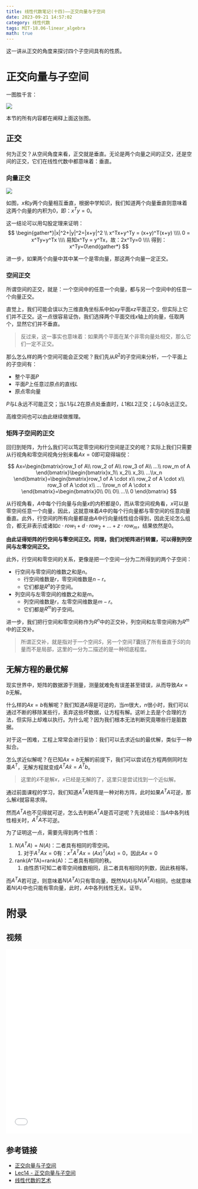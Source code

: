 ```yaml
---
title: 线性代数笔记(十四)——正交向量与子空间
date: 2023-09-21 14:57:02
category: 线性代数
tags: MIT-18.06-linear_algebra
math: true
---
```


这一讲从正交的角度来探讨四个子空间具有的性质。

# 正交向量与子空间
一图胜千言：

![](2023-09-21-14-59-27.png)

本节的所有内容都在阐释上面这张图。

## 正交
何为正交？从空间角度来看，正交就是垂直。无论是两个向量之间的正交，还是空间的正交，它们在线性代数中都意味着：垂直。

### 向量正交
![](2023-09-21-15-01-50.png)

如图，$x$和$y$两个向量相互垂直，根据中学知识，我们知道两个向量垂直则意味着这两个向量的内积为0，即：$x^Ty=0$。

这一结论可以用勾股定理来证明：
$$
\begin{gather*}|x|^2+|y|^2=|x+y|^2 \\ 
x^Tx+y^Ty = (x+y)^T(x+y) \\\\
0 = x^Ty+y^Tx \\\\
易知x^Ty = y^Tx，故：2x^Ty=0 \\\\
得到：x^Ty=0\end{gather*}
$$

进一步，如果两个向量中其中某一个是零向量，那这两个向量一定正交。

### 空间正交
所谓空间的正交，就是：一个空间中的任意一个向量，都与另一个空间中的任意一个向量正交。

直觉上，我们可能会误以为三维直角坐标系中如$xy$平面$xz$平面正交，但实际上它们并不正交。这一点很容易证伪，我们选择两个平面交线$x$轴上的向量，任取两个，显然它们并不垂直。

> 反过来，这一事实也意味着：如果两个平面在某个非零向量处相交，那么它们一定不正交。

那么怎么样的两个空间可能会正交呢？我们先从$R^2$的子空间来分析，一个平面上的子空间有：

- 整个平面$P$
- 平面$P$上任意过原点的直线$L$
- 原点零向量

$P$与$L$永远不可能正交；当$L1$与$L2$在原点处垂直时，$L1$和$L2$正交；$L$与$0$永远正交。

高维空间也可以由此继续做推理。

### 矩阵子空间的正交
回归到矩阵，为什么我们可以笃定零空间和行空间是正交的呢？实际上我们只需要从行视角和零空间视角分别来看$Ax=0$即可窥得端倪：

$$
Ax=\begin{bmatrix}row_1 of A\\ row_2 of A\\ row_3 of A\\ ...\\ row_m of A
\end{bmatrix}\begin{bmatrix}x_1\\ x_2\\ x_3\\ ...\\x_n
\end{bmatrix}=\begin{bmatrix}row_1 of A \cdot x\\ row_2 of A \cdot x\\ row_3 of A \cdot x\\ ... \\row_n of A \cdot x
\end{bmatrix}=\begin{bmatrix}0\\ 0\\ 0\\ ...\\ 0
\end{bmatrix}
$$

从行视角看，$A$中每个行向量与向量$x$的内积都是$0$，而从零空间视角看，$x$可以是零空间任意一个向量，因此，这就意味着$A$中的每个行向量都与零空间的任意向量垂直。此外，行空间的所有向量都是由$A$中行向量线性组合得到，因此无论怎么组合，都无非表示成诸如$c\cdot row_1 + d\cdot row_2 + ... + z\cdot row_m$，结果依然是$0$。

**由此证得矩阵的行空间与零空间正交。同理，我们对矩阵进行转置，可以得到列空间与左零空间正交。**

此外，行空间和零空间的关系，更像是把一个空间一分为二所得到的两个子空间：

- 行空间与零空间的维数之和是$n$。
  - 行空间维数是$r$，零空间维数是$n-r$。
  - 它们都是$R^n$的子空间。
- 列空间与左零空间的维数之和是$m$。
  - 列空间维数是$r$，左零空间维数是$m-r$。
  - 它们都是$R^m$的子空间。

进一步，我们把行空间和零空间称作为$R^n$中的正交补，列空间和左零空间称为$R^m$中的正交补。

> 所谓正交补，就是指对于一个空间$S$，另一个空间$T$囊括了所有垂直于$S$的向量而不是局部，这里的一分为二描述的是一种彻底程度。

## 无解方程的最优解
现实世界中，矩阵的数据源于测量，测量就难免有误差甚至错误，从而导致$Ax=b$无解。

什么样的$Ax=b$有解呢？我们知道$A$得是可逆的，当$m$很大，$n$很小时，我们可以通过不断的移除某些行，丢弃这些坏数据，让方程有解。这听上去是个合理的方法，但实际上却难以执行。为什么呢？因为我们根本无法判断究竟哪些行是脏数据。

对于这一困难，工程上常常会进行妥协：我们可以去求近似的最优解，类似于一种拟合。

怎么求近似解呢？在已知$Ax=b$无解的前提下，我们可以尝试在方程两侧同时左乘$A^T$，无解方程就变成$A^TA\hat x=A^Tb$。

> 这里的$\hat x$不是解$x$，$x$已经是无解的了，这里只是尝试找到一个近似解。

通过前面课程的学习，我们知道$A^TA$矩阵是一种对称方阵，此时如果$A^TA$可逆，那么解$\hat x$就容易求得。

然而$A^TA$也不见得就可逆，怎么去判断$A^TA$是否可逆呢？先说结论：当$A$中各列线性相关时，$A^TA$不可逆。

为了证明这一点，需要先得到两个性质：

1. $N(A^TA)=N(A)$：二者具有相同的零空间。
   1. 对于$A^TAx=0$有：$x^TA^TAx=(Ax)^T(Ax)=0$，因此$Ax=0$
2. rank(A^TA)=rank(A)：二者具有相同的秩。
   1. 由性质1可知二者零空间维数相同，且二者具有相同的列数，因此秩相等。

而$A^TA$若可逆，则意味着$N(A^TA)$只有零向量，既然$N(A)$与$N(A^TA)$相同，也就意味着$N(A)$中也只能有零向量，此时，$A$中各列线性无关。证毕。

# 附录
## 视频
<iframe src="//player.bilibili.com/player.html?aid=382989698&bvid=BV16Z4y1U7oU&cid=570087382&p=14&autoplay=0" scrolling="no" border="0" width="100%" height="500" frameborder="no" framespacing="0" allowfullscreen="true"> </iframe>

## 参考链接

- [正交向量与子空间](https://github.com/MLNLP-World/MIT-Linear-Algebra-Notes/blob/master/%5B14%5D%20%E6%AD%A3%E4%BA%A4%E5%90%91%E9%87%8F%E4%B8%8E%E5%AD%90%E7%A9%BA%E9%97%B4/%E7%BA%BF%E6%80%A7%E4%BB%A3%E6%95%B014.pdf)
- [Lec14 - 正交向量与子空间](https://rqtn.github.io/2019/08/12/LA-Lec14/)
- [线性代数的艺术](https://github.com/kf-liu/The-Art-of-Linear-Algebra-zh-CN)